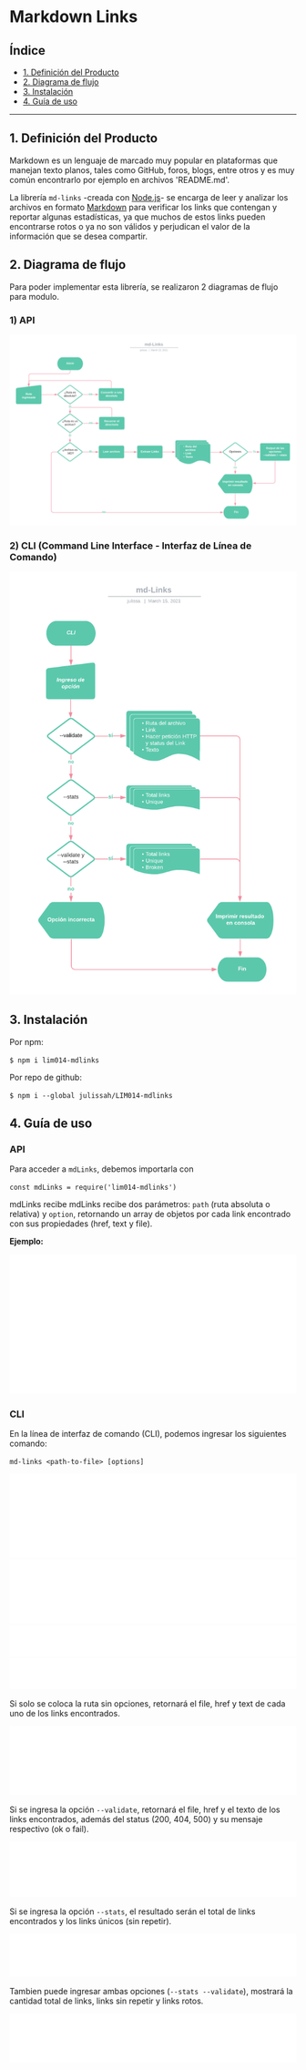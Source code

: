 # Markdown Links

## Índice

* [1. Definición del Producto](#1-definición-del-producto)
* [2. Diagrama de flujo](#2-diagrama-de-flujo)
* [3. Instalación](#3-instalación)
* [4. Guía de uso](#4-guía-de-uso)


***



## 1. Definición del Producto

Markdown es un lenguaje de marcado muy popular en plataformas que manejan texto planos, tales como GitHub, foros, blogs, entre otros y es muy común encontrarlo por ejemplo en archivos 'README.md'.

La librería `md-links` -creada con [Node.js](https://nodejs.org/)- se encarga de leer y analizar los archivos en formato
[Markdown](https://es.wikipedia.org/wiki/Markdown)  para verificar los links que contengan y reportar algunas estadísticas, ya que muchos de estos links pueden encontrarse rotos o ya no son válidos y perjudican el valor de la información que se desea compartir.

## 2. Diagrama de flujo
Para poder implementar esta librería, se realizaron 2 diagramas de flujo para modulo.

### 1) API

![](./img/DF-API.png)

### 2) CLI (Command Line Interface - Interfaz de Línea de Comando)

![](./img/DF-CLI.png)

## 3. Instalación

Por npm:

`$ npm i lim014-mdlinks`

Por repo de github:

`$ npm i --global julissah/LIM014-mdlinks`

## 4. Guía de uso

### API

Para acceder a `mdLinks`, debemos importarla con

`const mdLinks = require('lim014-mdlinks')`

mdLinks recibe
mdLinks recibe dos parámetros: `path` (ruta absoluta o relativa) y `option`, retornando un array de objetos por cada link encontrado con sus propiedades (href, text y file).


**Ejemplo:**

![](./img/resultados.svg)


### CLI
En la línea de interfaz de comando (CLI), podemos ingresar los siguientes comando:

`md-links <path-to-file> [options]`

![](./img/route.svg)
![](./img/validate.svg)
![](./img/stats.svg)
![](./img/validateStats.svg)

Si solo se coloca la ruta sin opciones, retornará el file, href y text de cada uno de los links encontrados.

![](./img/routeR.svg)


Si se ingresa la opción `--validate`, retornará el file, href y el texto de los links encontrados, además del status (200, 404, 500) y su mensaje respectivo (ok o fail).

![](./img/validateR.svg)

Si se ingresa la opción `--stats`, el resultado serán el total de links encontrados y los links únicos (sin repetir).

![](./img/statsR.svg)

Tambien puede ingresar ambas opciones (`--stats --validate`), mostrará la cantidad total de links, links sin repetir y links rotos.

![](./img/validateStatsR.svg)


